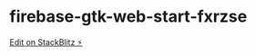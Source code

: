# firebase-gtk-web-start-fxrzse

[Edit on StackBlitz ⚡️](https://stackblitz.com/edit/firebase-gtk-web-start-fxrzse)